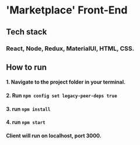 # 'Marketplace' Front-End

## Tech stack
### React, Node, Redux, MaterialUI, HTML, CSS.

## How to run

#### 1. Navigate to the project folder in your terminal.
#### 2. Run `npm config set legacy-peer-deps true`
#### 3. run `npm install`
#### 4. run `npm start`

#### Client will run on localhost, port 3000.
